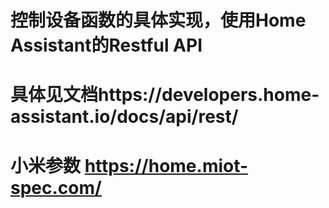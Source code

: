 # 控制设备函数的具体实现，使用Home Assistant的Restful API
# 具体见文档https://developers.home-assistant.io/docs/api/rest/
# 小米参数 https://home.miot-spec.com/